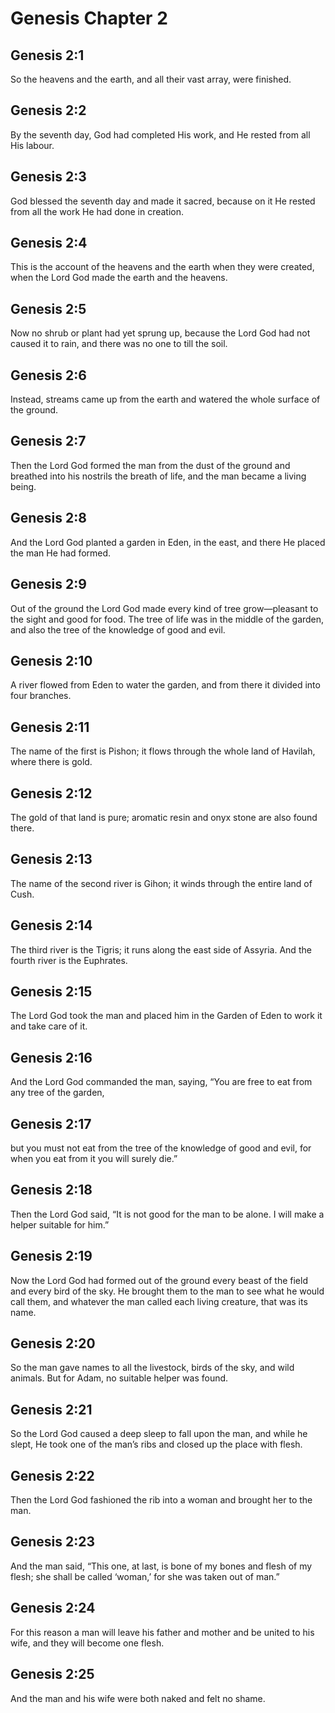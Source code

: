 # Genesis Chapter 2

## Genesis 2:1
So the heavens and the earth, and all their vast array, were finished.

## Genesis 2:2
By the seventh day, God had completed His work, and He rested from all His labour.

## Genesis 2:3
God blessed the seventh day and made it sacred, because on it He rested from all the work He had done in creation.

## Genesis 2:4
This is the account of the heavens and the earth when they were created, when the Lord God made the earth and the heavens.

## Genesis 2:5
Now no shrub or plant had yet sprung up, because the Lord God had not caused it to rain, and there was no one to till the soil.

## Genesis 2:6
Instead, streams came up from the earth and watered the whole surface of the ground.

## Genesis 2:7
Then the Lord God formed the man from the dust of the ground and breathed into his nostrils the breath of life, and the man became a living being.

## Genesis 2:8
And the Lord God planted a garden in Eden, in the east, and there He placed the man He had formed.

## Genesis 2:9
Out of the ground the Lord God made every kind of tree grow—pleasant to the sight and good for food. The tree of life was in the middle of the garden, and also the tree of the knowledge of good and evil.

## Genesis 2:10
A river flowed from Eden to water the garden, and from there it divided into four branches.

## Genesis 2:11
The name of the first is Pishon; it flows through the whole land of Havilah, where there is gold.

## Genesis 2:12
The gold of that land is pure; aromatic resin and onyx stone are also found there.

## Genesis 2:13
The name of the second river is Gihon; it winds through the entire land of Cush.

## Genesis 2:14
The third river is the Tigris; it runs along the east side of Assyria. And the fourth river is the Euphrates.

## Genesis 2:15
The Lord God took the man and placed him in the Garden of Eden to work it and take care of it.

## Genesis 2:16
And the Lord God commanded the man, saying, “You are free to eat from any tree of the garden,

## Genesis 2:17
but you must not eat from the tree of the knowledge of good and evil, for when you eat from it you will surely die.”

## Genesis 2:18
Then the Lord God said, “It is not good for the man to be alone. I will make a helper suitable for him.”

## Genesis 2:19
Now the Lord God had formed out of the ground every beast of the field and every bird of the sky. He brought them to the man to see what he would call them, and whatever the man called each living creature, that was its name.

## Genesis 2:20
So the man gave names to all the livestock, birds of the sky, and wild animals. But for Adam, no suitable helper was found.

## Genesis 2:21
So the Lord God caused a deep sleep to fall upon the man, and while he slept, He took one of the man’s ribs and closed up the place with flesh.

## Genesis 2:22
Then the Lord God fashioned the rib into a woman and brought her to the man.

## Genesis 2:23
And the man said, “This one, at last, is bone of my bones and flesh of my flesh; she shall be called ‘woman,’ for she was taken out of man.”

## Genesis 2:24
For this reason a man will leave his father and mother and be united to his wife, and they will become one flesh.

## Genesis 2:25
And the man and his wife were both naked and felt no shame.

